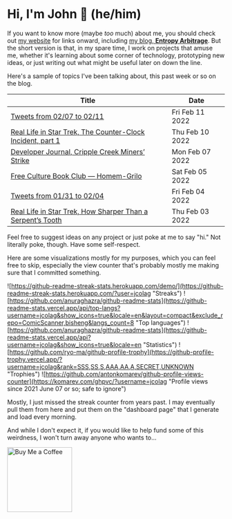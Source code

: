 # Hi, I'm John 👋 (he/him)

If you want to know more (maybe *too* much) about me, you should check out [my website](https://john.colagioia.net/) for links onward, including [my blog, **Entropy Arbitrage**](https://john.colagioia.net/blog).  But the short version is that, in my spare time, I work on projects that amuse me, whether it's learning about some corner of technology, prototyping new ideas, or just writing out what might be useful later on down the line.

Here's a sample of topics I've been talking about, this past week or so on the blog.

|Title|Date|
|-----|-------|
|[Tweets from 02/07 to 02/11](https://john.colagioia.net/blog/media/2022/02/11/week.html)|Fri Feb 11 2022|
|[Real Life in Star Trek, The Counter-Clock Incident, part 1](https://john.colagioia.net/blog/2022/02/10/counter.html)|Thu Feb 10 2022|
|[Developer Journal, Cripple Creek Miners’ Strike](https://john.colagioia.net/blog/2022/02/07/cripple-creek.html)|Mon Feb 07 2022|
|[Free Culture Book Club — Homem-Grilo](https://john.colagioia.net/blog/2022/02/05/grilo.html)|Sat Feb 05 2022|
|[Tweets from 01/31 to 02/04](https://john.colagioia.net/blog/media/2022/02/04/week.html)|Fri Feb 04 2022|
|[Real Life in Star Trek, How Sharper Than a Serpent’s Tooth](https://john.colagioia.net/blog/2022/02/03/serpent.html)|Thu Feb 03 2022|

Feel free to suggest ideas on any project or just poke at me to say "hi." Not literally poke, though. Have some self-respect.

Here are some visualizations mostly for my purposes, which you can feel free to skip, especially the view counter that's probably mostly me making sure that I committed something.

![https://github-readme-streak-stats.herokuapp.com/demo/](https://github-readme-streak-stats.herokuapp.com/?user=jcolag "Streaks")
![https://github.com/anuraghazra/github-readme-stats](https://github-readme-stats.vercel.app/api/top-langs?username=jcolag&show_icons=true&locale=en&layout=compact&exclude_repo=ComicScanner,bisheng&langs_count=8 "Top languages")
![https://github.com/anuraghazra/github-readme-stats](https://github-readme-stats.vercel.app/api?username=jcolag&show_icons=true&locale=en "Statistics")
![https://github.com/ryo-ma/github-profile-trophy](https://github-profile-trophy.vercel.app/?username=jcolag&rank=SSS,SS,S,AAA,AA,A,SECRET,UNKNOWN "Trophies")
![https://github.com/antonkomarev/github-profile-views-counter](https://komarev.com/ghpvc/?username=jcolag "Profile views since 2021 June 07 or so; safe to ignore")

Mostly, I just missed the streak counter from years past.  I may eventually pull them from here and put them on the "dashboard page" that I generate and load every morning.

And while I don't expect it, if you would like to help fund some of this weirdness, I won't turn away anyone who wants to...

[<img src="https://cdn.buymeacoffee.com/buttons/v2/default-yellow.png" alt="Buy Me a Coffee" width="150px"/>](https://www.buymeacoffee.com/jcolag)
